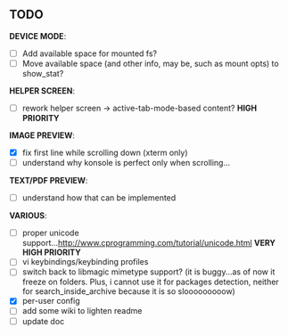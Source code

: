 ## TODO

**DEVICE MODE**:  

- [ ] Add available space for mounted fs?
- [ ] Move available space (and other info, may be, such as mount opts) to show_stat?

**HELPER SCREEN**:  

- [ ] rework helper screen -> active-tab-mode-based content? **HIGH PRIORITY**

**IMAGE PREVIEW**:  

- [x] fix first line while scrolling down (xterm only)
- [ ] understand why konsole is perfect only when scrolling...

**TEXT/PDF PREVIEW**:  

- [ ] understand how that can be implemented

**VARIOUS**:  

- [ ] proper unicode support...http://www.cprogramming.com/tutorial/unicode.html **VERY HIGH PRIORITY**
- [ ] vi keybindings/keybinding profiles
- [ ] switch back to libmagic mimetype support? (it is buggy...as of now it freeze on folders. Plus, i cannot use it for packages detection, neither for search_inside_archive because it is so slooooooooow)
- [x] per-user config
- [ ] add some wiki to lighten readme
- [ ] update doc
